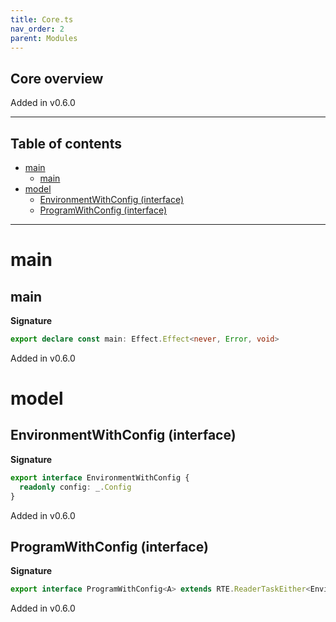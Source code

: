 ```yaml
---
title: Core.ts
nav_order: 2
parent: Modules
---
```


## Core overview

Added in v0.6.0

---

<h2 class="text-delta">Table of contents</h2>

- [main](#main)
  - [main](#main-1)
- [model](#model)
  - [EnvironmentWithConfig (interface)](#environmentwithconfig-interface)
  - [ProgramWithConfig (interface)](#programwithconfig-interface)

---

# main

## main

**Signature**

```ts
export declare const main: Effect.Effect<never, Error, void>
```

Added in v0.6.0

# model

## EnvironmentWithConfig (interface)

**Signature**

```ts
export interface EnvironmentWithConfig {
  readonly config: _.Config
}
```

Added in v0.6.0

## ProgramWithConfig (interface)

**Signature**

```ts
export interface ProgramWithConfig<A> extends RTE.ReaderTaskEither<EnvironmentWithConfig, Error, A> {}
```

Added in v0.6.0
